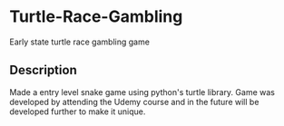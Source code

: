 # Turtle-Race-Gambling

Early state turtle race gambling game

## Description

Made a entry level snake game using python's turtle library.
Game was developed by attending the Udemy course and in the future will be developed further to make it unique.
